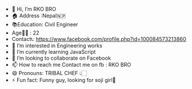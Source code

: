 - 👋 Hi, I’m RKO BRO
- 🏠 Address :Nepal🇳🇵
- 📚Education: Civil Engineer
- Age🦹🏻 : 22
- Contact📞: https://www.facebook.com/profile.php?id=100084573213860
- 👀 I’m interested in Engineering works
- 🌱 I’m currently learning JavaScript 
- 💞️ I’m looking to collaborate on Facebook 
- 📫 How to reach me Contact me on fb : RKO BRO
- 😄 Pronouns: TRIBAL CHEF 👆🏻 
- ⚡ Fun fact: Funny guy, looking for soji girl💝

<!---
rkobroo/rkobroo is a ✨ special ✨ repository because its `README.md` (this file) appears on your GitHub profile.
You can click the Preview link to take a look at your changes.
--->
